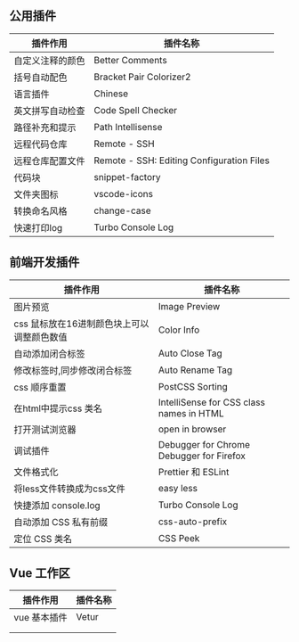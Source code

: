 ## 公用插件



| 插件作用         | 插件名称                                  |
| ---------------- | ----------------------------------------- |
| 自定义注释的颜色 | Better Comments                           |
| 括号自动配色     | Bracket Pair Colorizer2                   |
| 语言插件         | Chinese                                   |
| 英文拼写自动检查 | Code Spell Checker                        |
| 路径补充和提示   | Path Intellisense                         |
| 远程代码仓库     | Remote - SSH                              |
| 远程仓库配置文件 | Remote - SSH: Editing Configuration Files |
| 代码块           | snippet-factory                           |
| 文件夹图标       | vscode-icons                              |
| 转换命名风格     | change-case                               |
| 快速打印log      | Turbo Console Log                         |



## 前端开发插件

| 插件作用                                   | 插件名称                                     |
| ------------------------------------------ | -------------------------------------------- |
| 图片预览                                   | Image Preview                                |
| css 鼠标放在16进制颜色块上可以调整颜色数值 | Color Info                                   |
| 自动添加闭合标签                           | Auto Close Tag                               |
| 修改标签时,同步修改闭合标签                | Auto Rename Tag                              |
| css 顺序重置                               | PostCSS Sorting                              |
| 在html中提示css 类名                       | IntelliSense for CSS class names in HTML     |
| 打开测试浏览器                             | open in browser                              |
| 调试插件                                   | Debugger for Chrome<br/>Debugger for Firefox |
| 文件格式化                                 | Prettier 和 ESLint                           |
| 将less文件转换成为css文件                  | easy less                                    |
| 快捷添加 console.log                       | Turbo Console Log                            |
| 自动添加 CSS 私有前缀                      | css-auto-prefix                              |
| 定位 CSS 类名                              | CSS Peek                                     |





## Vue 工作区

| 插件作用     | 插件名称 |
| ------------ | -------- |
| vue 基本插件 | Vetur    |
|              |          |
|              |          |

